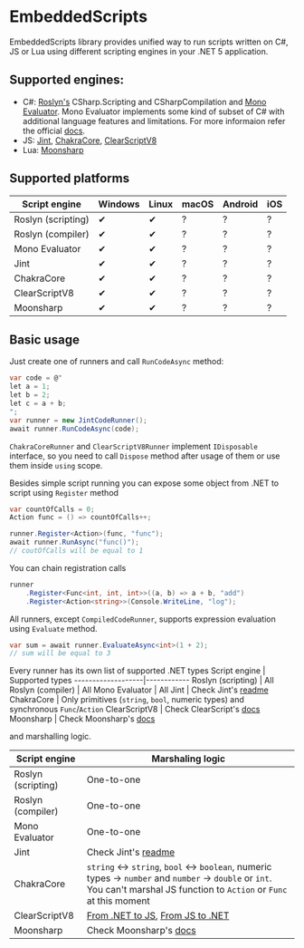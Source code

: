 EmbeddedScripts
===============
EmbeddedScripts library provides unified way to run scripts written on C#, JS or Lua using different scripting engines in your .NET 5 application.

Supported engines:
------------------
- C#: [Roslyn's](https://github.com/dotnet/roslyn) CSharp.Scripting and CSharpCompilation and [Mono Evaluator](https://github.com/mono/mono/blob/main/mcs/mcs/eval.cs). 
  Mono Evaluator implements some kind of subset of C# with additional language features and limitations. 
  For more informaion refer the official [docs](https://www.mono-project.com/docs/tools+libraries/tools/repl/).
- JS: [Jint](https://github.com/sebastienros/jint), [ChakraCore](https://github.com/chakra-core/ChakraCore), [ClearScriptV8](https://github.com/microsoft/ClearScript)
- Lua: [Moonsharp](https://github.com/moonsharp-devs/moonsharp)

Supported platforms
-------------------
Script engine      | Windows | Linux  | macOS | Android | iOS
-------------------|---------|--------|-------|---------|----
Roslyn (scripting) | ✔       | ✔     | ?     | ?       | ?
Roslyn (compiler)  | ✔       | ✔     | ?     | ?       | ?
Mono Evaluator     | ✔       | ✔     | ?     | ?       | ?
Jint               | ✔       | ✔     | ?     | ?       | ?
ChakraCore         | ✔       | ✔     | ?     | ?       | ?
ClearScriptV8      | ✔       | ✔     | ?     | ?       | ?
Moonsharp          | ✔       | ✔     | ?     | ?       | ?

Basic usage
-----------
Just create one of runners and call `RunCodeAsync` method:
```c#
var code = @"
let a = 1;
let b = 2;
let c = a + b;
";
var runner = new JintCodeRunner();
await runner.RunCodeAsync(code);
```
`ChakraCoreRunner` and `ClearScriptV8Runner` implement `IDisposable` interface, so you need to call `Dispose` method 
after usage of them or use them inside `using` scope.

Besides simple script running you can expose some object from .NET to script using `Register` method
```c#
var countOfCalls = 0;
Action func = () => countOfCalls++;

runner.Register<Action>(func, "func");
await runner.RunAsync("func()");
// coutOfCalls will be equal to 1
```

You can chain registration calls
```c#
runner
    .Register<Func<int, int, int>>((a, b) => a + b, "add")
    .Register<Action<string>>(Console.WriteLine, "log");
```

All runners, except `CompiledCodeRunner`, supports expression evaluation using `Evaluate` method.
```c#
var sum = await runner.EvaluateAsync<int>(1 + 2);
// sum will be equal to 3
```

Every runner has its own list of supported .NET types
Script engine      | Supported types
-------------------|------------
Roslyn (scripting) | All
Roslyn (compiler)  | All
Mono Evaluator     | All
Jint               | Check Jint's [readme](https://github.com/sebastienros/jint/blob/main/README.md#net-interoperability)
ChakraCore         | Only primitives (`string`, `bool`, numeric types) and synchronous `Func`/`Action`
ClearScriptV8      | Check ClearScript's [docs](https://microsoft.github.io/ClearScript/Reference/html/M_Microsoft_ClearScript_ScriptEngine_AddHostObject.htm)
Moonsharp          | Check Moonsharp's [docs](https://www.moonsharp.org/objects.html)

and marshalling logic.

Script engine      | Marshaling logic
-------------------|------------
Roslyn (scripting) | One-to-one
Roslyn (compiler)  | One-to-one
Mono Evaluator     | One-to-one
Jint               | Check Jint's [readme](https://github.com/sebastienros/jint/blob/main/README.md#net-interoperability)
ChakraCore         | `string` <-> `string`, `bool` <-> `boolean`, numeric types -> `number` and `number` -> `double` or `int`. You can't marshal JS function to `Action` or `Func` at this moment
ClearScriptV8      | [From .NET to JS](https://microsoft.github.io/ClearScript/Reference/html/M_Microsoft_ClearScript_ScriptEngine_AddHostObject.htm), [From JS to .NET](https://microsoft.github.io/ClearScript/Reference/html/M_Microsoft_ClearScript_ScriptEngine_Evaluate_2.htm)
Moonsharp          | Check Moonsharp's [docs](https://www.moonsharp.org/mapping.html)

